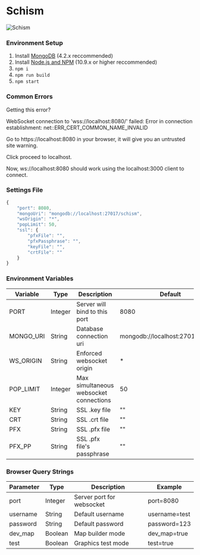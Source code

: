 # Schism

![Schism](https://raw.githubusercontent.com/davidrosenblum/schism/master/src/app/assets/images/ui_logo.png"Schism")

### Environment Setup
1. Install [MongoDB]([https://www.mongodb.com/download-center/community](https://www.mongodb.com/download-center/community)) (4.2.x reccommended)
2. Install [Node.js and NPM]([https://nodejs.org/en/](https://nodejs.org/en/)) (10.9.x or higher reccommended)
3. `npm i`
4. `npm run build`
5. `npm start`


### Common Errors

Getting this error?

WebSocket connection to 'wss://localhost:8080/' failed: Error in connection establishment: net::ERR_CERT_COMMON_NAME_INVALID

Go to https://localhost:8080 in your browser, it will give you an untrusted site warning.

Click proceed to localhost.

Now, ws://localhost:8080 should work using the localhost:3000 client to connect.

### Settings File
```javascript
{
	"port": 8080,
	"mongoUri": "mongodb://localhost:27017/schism",
	"wsOrigin": "*",
	"popLimit": 50,
	"ssl": {
		"pfxFile": "",
		"pfxPassphrase": "",
		"keyFile": "",
		"crtFile": ""
	}
}
```

### Environment Variables


| Variable  | Type    | Description                            | Default                          | Example                                  |
|-----------|---------|----------------------------------------|----------------------------------|------------------------------------------|
| PORT      | Integer | Server will bind to this port          | 8080                             | PORT=8080                                |
| MONGO_URI | String  | Database connection uri                | mongodb://localhost:27017/schism | MONGO_URI=mongodb://localhost:27017/test |
| WS_ORIGIN | String  | Enforced websocket origin              | *                                | WS_ORIGIN=test.com                       |
| POP_LIMIT | Integer | Max simultaneous websocket connections | 50                               | POP_LIMIT=99                             |
| KEY       | String  | SSL .key file                          | ""                               | KEY=certs/local.key                      |
| CRT       | String  | SSL .crt file                          | ""                               | CRT=certs/local.crt                      |
| PFX       | String  | SSL .pfx file                          | ""                               | PFX=certs/local.pfx                      |
| PFX_PP    | String  | SSL .pfx file's passphrase             | ""                               | PFX_PP=myPassphrase                      |

  

### Browser Query Strings


| Parameter | Type    | Description               | Example       |
|-----------|---------|---------------------------|---------------|
| port      | Integer | Server port for websocket | port=8080     |
| username  | String  | Default username          | username=test |
| password  | String  | Default password          | password=123  |
| dev_map   | Boolean | Map builder mode          | dev_map=true  |
| test      | Boolean | Graphics test mode        | test=true     |
  


